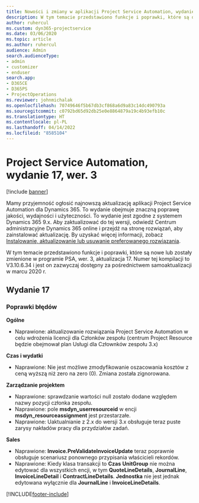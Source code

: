 ```yaml
---
title: Nowości i zmiany w aplikacji Project Service Automation, wydanie 17, wer. 3
description: W tym temacie przedstawiono funkcje i poprawki, które są dostepne w programie Project Service Automation, aktualizacja 17, wer. 3.
author: ruhercul
ms.custom: dyn365-projectservice
ms.date: 03/06/2020
ms.topic: article
ms.author: ruhercul
audience: Admin
search.audienceType:
- admin
- customizer
- enduser
search.app:
- D365CE
- D365PS
- ProjectOperations
ms.reviewer: johnmichalak
ms.openlocfilehash: 70749646f5b67db3cf868a6d9a83c14dc490793a
ms.sourcegitcommit: c0792bd65d92db25e0e8864879a19c4b93efb10c
ms.translationtype: HT
ms.contentlocale: pl-PL
ms.lasthandoff: 04/14/2022
ms.locfileid: "8585104"
---
```

# <a name="project-service-automation-update-release-17-v3"></a>Project Service Automation, wydanie 17, wer. 3

[!include [banner](../includes/psa-now-project-operations.md)]

Mamy przyjemność ogłosić najnowszą aktualizację aplikacji Project Service Automation dla Dynamics 365. To wydanie obejmuje znaczną poprawę jakości, wydajności i użyteczności.  To wydanie jest zgodne z systemem Dynamics 365 9.x. Aby zaktualizować do tej wersji, odwiedź Centrum administracyjne Dynamics 365 online i przejdź na stronę rozwiązań, aby zainstalować aktualizację. By uzyskać więcej informacji, zobacz [Instalowanie, aktualizowanie lub usuwanie preferowanego rozwiązania](/power-platform/admin/install-remove-preferred-solution).

W tym temacie przedstawiono funkcje i poprawki, które są nowe lub zostały zmienione w programie PSA, wer. 3, aktualizacja 17. Numer tej kompilacji to V3.10.6.34 i jest on zazwyczaj dostępny za pośrednictwem samoaktualizacji w marcu 2020 r.


## <a name="update-release-17"></a>Wydanie 17

### <a name="bug-fixes"></a>Poprawki błędów

**Ogólne**

- Naprawione: aktualizowanie rozwiązania Project Service Automation w celu wdrożenia licencji dla Członków zespołu (centrum Project Resource będzie obejmował plan Usługi dla Człownków zespołu 3.x)
 
**Czas i wydatki**

- Naprawione: Nie jest możliwe zmodyfikowanie oszacowania kosztów z ceną wyższą niż zero na zero (0). Zmiana została zignorowana.

**Zarządzanie projektem**

- Naprawione: sprawdzanie wartości null zostało dodane względem nazwy pozycji członka zespołu.
- Naprawione: pole **msdyn_userresourceid** w encji **msdyn_resourceassignment** jest przestarzałe.
- Naprawione: Uaktualnianie z 2.x do wersji 3.x obsługuje teraz puste zarysy nakładów pracy dla przydziałów zadań.

**Sales**

- Naprawione: **Invoice.PreValidateInvoiceUpdate** teraz poprawnie obsługuje scenariusz ponownego przypisania właścicieli rekordów.
- Naprawione: Kiedy klasa transakcji to **Czas** **UnitGroup** nie można edytować dla wszystkich encji, w tym **QuoteLineDetails**, **JournalLine**, **InvoiceLineDetail** i **ContractLineDetails**. **Jednostka** nie jest jednak edytowana wyłącznie dla **JournalLine** i **InvoiceLineDetails**.




[!INCLUDE[footer-include](../includes/footer-banner.md)]
